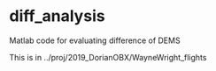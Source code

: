 # diff_analysis
Matlab code for evaluating difference of DEMS

This is in ../proj/2019_DorianOBX/WayneWright_flights
